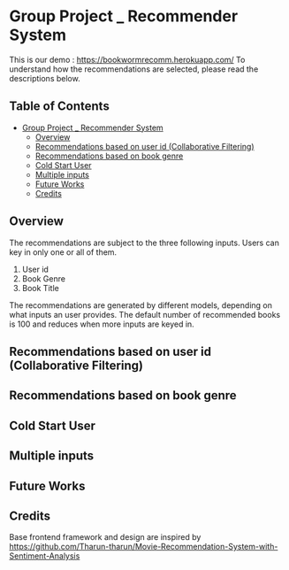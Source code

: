 # Group Project _ Recommender System

This is our demo : https://bookwormrecomm.herokuapp.com/ 
To understand how the recommendations are selected, please read the descriptions below.

## Table of Contents

* [Group Project _ Recommender System](#group-project-_-recommender-system)
   * [Overview](#overview)
   * [Recommendations based on user id (Collaborative Filtering)](#recommendations-based-on-user-id-collaborative-filtering)
   * [Recommendations based on book genre](#recommendations-based-on-book-genre)
   * [Cold Start User](#cold-start-user)
   * [Multiple inputs](#multiple-inputs)
   * [Future Works](#future-works)
   * [Credits](#credits)

## Overview
The recommendations are subject to the three following inputs. Users can key in only one or all of them.
1. User id
2. Book Genre
3. Book Title

The recommendations are generated by different models, depending on what inputs an user provides. The default number of recommended books is 100 and reduces when more inputs are keyed in.

## Recommendations based on user id (Collaborative Filtering)


## Recommendations based on book genre

## Cold Start User

## Multiple inputs

## Future Works

## Credits
Base frontend framework and design are inspired by https://github.com/Tharun-tharun/Movie-Recommendation-System-with-Sentiment-Analysis
